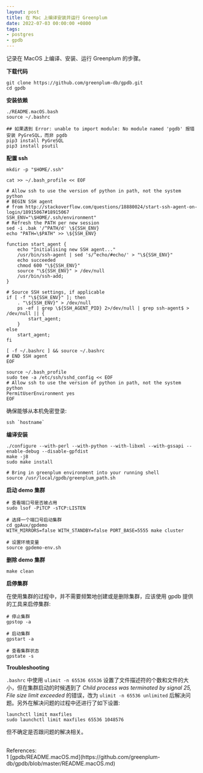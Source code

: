 ```yaml
---
layout: post
title: 在 Mac 上编译安装并运行 Greenplum
date: 2022-07-03 00:00:00 +0800
tags:
- postgres
- gpdb
---
```


记录在 MacOS 上编译、安装、运行 Greenplum 的步骤。

**下载代码**

```shell
git clone https://github.com/greenplum-db/gpdb.git
cd gpdb
```

**安装依赖**

```shell
./README.macOS.bash
source ~/.bashrc

## 如果遇到 Error: unable to import module: No module named 'pgdb' 报错安装 PyGreSQL，而非 pgdb
pip3 install PyGreSQL
pip3 install psutil
```

**配置 ssh**

```shell
mkdir -p "$HOME/.ssh"

cat >> ~/.bash_profile << EOF

# Allow ssh to use the version of python in path, not the system python
# BEGIN SSH agent
# from http://stackoverflow.com/questions/18880024/start-ssh-agent-on-login/18915067#18915067
SSH_ENV="\$HOME/.ssh/environment"
# Refresh the PATH per new session
sed -i .bak '/^PATH/d' \${SSH_ENV}
echo "PATH=\$PATH" >> \${SSH_ENV}

function start_agent {
    echo "Initialising new SSH agent..."
    /usr/bin/ssh-agent | sed 's/^echo/#echo/' > "\${SSH_ENV}"
    echo succeeded
    chmod 600 "\${SSH_ENV}"
    source "\${SSH_ENV}" > /dev/null
    /usr/bin/ssh-add;
}

# Source SSH settings, if applicable
if [ -f "\${SSH_ENV}" ]; then
    . "\${SSH_ENV}" > /dev/null
    ps -ef | grep \${SSH_AGENT_PID} 2>/dev/null | grep ssh-agent$ > /dev/null || {
        start_agent;
    }
else
    start_agent;
fi

[ -f ~/.bashrc ] && source ~/.bashrc
# END SSH agent
EOF

source ~/.bash_profile
sudo tee -a /etc/ssh/sshd_config << EOF
# Allow ssh to use the version of python in path, not the system python
PermitUserEnvironment yes
EOF
```

确保能够从本机免密登录:

```shell
ssh `hostname`
```

**编译安装**

```shell
./configure --with-perl --with-python --with-libxml --with-gssapi --enable-debug --disable-gpfdist
make -j8
sudo make install

# Bring in greenplum environment into your running shell
source /usr/local/gpdb/greenplum_path.sh
```

**启动 demo 集群**

```shell
# 查看端口号是否被占用
sudo lsof -PiTCP -sTCP:LISTEN

# 选择一个端口号启动集群
cd gpAux/gpdemo
WITH_MIRRORS=false WITH_STANDBY=false PORT_BASE=5555 make cluster

# 设置环境变量
source gpdemo-env.sh
```

**删除 demo 集群**

```shell
make clean
```

**启停集群**

在使用集群的过程中，并不需要频繁地创建或是删除集群，应该使用 gpdb 提供的工具来启停集群:

```shell
# 停止集群
gpstop -a

# 启动集群
gpstart -a

# 查看集群状态
gpstate -s
```

**Troubleshooting**

`.bashrc` 中使用 `ulimit -n 65536 65536` 设置了文件描述符的个数和文件的大小，但在集群启动的时候遇到了 *Child process was terminated by signal 25, File size limit exceeded* 的错误，改为 `ulimit -n 65536 unlimited` 后解决问题。另外在解决问题的过程中还进行了如下设置:

```shell
launchctl limit maxfiles
sudo launchctl limit maxfiles 65536 1048576
```

但不确定是否跟问题的解决相关。

<br>
<span class="post-meta">
References:
</span>
<br>
<span class="post-meta">
1 [gpdb/README.macOS.md](https://github.com/greenplum-db/gpdb/blob/master/README.macOS.md)<br>
</span>

